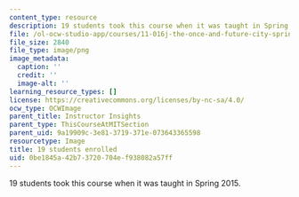 ```yaml
---
content_type: resource
description: 19 students took this course when it was taught in Spring 2015.
file: /ol-ocw-studio-app/courses/11-016j-the-once-and-future-city-spring-2015/0be1845a42b73720704ef938082a57ff_19.png
file_size: 2840
file_type: image/png
image_metadata:
  caption: ''
  credit: ''
  image-alt: ''
learning_resource_types: []
license: https://creativecommons.org/licenses/by-nc-sa/4.0/
ocw_type: OCWImage
parent_title: Instructor Insights
parent_type: ThisCourseAtMITSection
parent_uid: 9a19909c-3e81-3719-371e-073643365598
resourcetype: Image
title: 19 students enrolled
uid: 0be1845a-42b7-3720-704e-f938082a57ff
---
```

19 students took this course when it was taught in Spring 2015.